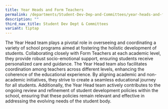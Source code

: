 ```yaml
---
title: Year Heads and Form Teachers
permalink: /departments/Student-Dev-Dep-and-Committees/year-heads-and-form-teachers/
description: ""
third_nav_title: Student Dev Dept & Committees
variant: tiptap
---
```

<p>The Year Head team plays a pivotal role in overseeing and coordinating
a variety of school programs aimed at fostering the holistic development
of students. Collaborating closely with Form Teachers at each academic
level, they provide robust socio-emotional support, ensuring students receive
personalized care and guidance. The Year Head team also facilitates coordination
among teachers across different levels, enhancing the coherence of the
educational experience. By aligning academic and non-academic initiatives,
they strive to create a seamless educational journey for all students.
Additionally, the Year Head team actively contributes to the ongoing review
and refinement of student development policies within the school, ensuring
that these policies remain relevant and effective in addressing the evolving
needs of the student body.</p>